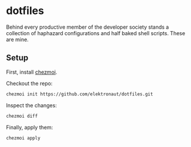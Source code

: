 # dotfiles

Behind every productive member of the developer society stands a
collection of haphazard configurations and half baked shell
scripts. These are mine.

## Setup

First, install [chezmoi](https://www.chezmoi.io/).

Checkout the repo:

``` sh
chezmoi init https://github.com/elektronaut/dotfiles.git
```

Inspect the changes:

``` sh
chezmoi diff
```

Finally, apply them:

``` sh
chezmoi apply
```
